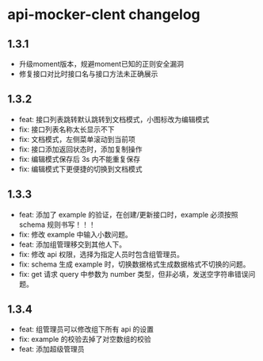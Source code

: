 # api-mocker-clent changelog

## 1.3.1

* 升级moment版本，规避moment已知的正则安全漏洞
* 修复接口对比时接口名与接口方法未正确展示

## 1.3.2

* feat: 接口列表跳转默认跳转到文档模式，小图标改为编辑模式
* fix: 接口列表名称太长显示不下
* fix: 文档模式，左侧菜单滚动到当前项
* fix: 接口添加返回状态时，添加复制操作
* fix: 编辑模式保存后 3s 内不能重复保存
* fix: 编辑模式下更便捷的切换到文档模式

## 1.3.3

* feat: 添加了 example 的验证，在创建/更新接口时，example 必须按照 schema 规则书写！！！
* fix: 修改 example 中输入小数问题。
* feat: 添加组管理移交到其他人下。
* fix: 修改 api 权限，选择为指定人员时包含组管理员。
* fix: schema 生成 example 时，切换数据格式生成数据格式不切换的问题。
* fix: get 请求 query 中参数为 number 类型，但非必填，发送空字符串错误问题。

## 1.3.4

* feat: 组管理员可以修改组下所有 api 的设置
* fix: example 的校验去掉了对空数组的校验
* feat: 添加超级管理员
